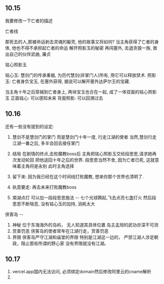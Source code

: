 ## 10.15
我要修改一下亡者的描述

亡者线

那死去的人,那被命运剥去灵魂的躯壳, 他的故事又将如何?
当主角获得了亡者的身体, 他也不得不承担起亡者的命运
解开照影玉的秘密
再闯塞外, 击退贪狼一族, 
救出自己的伙伴武曲, 廉贞


铭心照影玉

铭心玉:
慧剑门的传承重器, 为历代慧剑(非掌门人)所有, 用它可以释放禁术.
照影玉:
亡者身负宝玉, 在塞外获得, 据说可以解开塞外达萨尔王的宝藏.

当主角十年之后穿越到亡者身上, 两块宝玉也合在一起, 成了一体双面的铭心照影玉
正面铭心: 可以感知未来
背面照影: 可以回溯过去

## 10.16

还有一些没有提到的设定:
1. 慧剑不是慧剑门的掌门
而是慧剑门十年一度, 行走江湖的使者
当然,慧剑行走江湖一番之后, 多半会回去接任掌门

2. 结局
在剧情的终点,击败魔教boss后 
主角把铭心照影玉交给段思思,请求她再次发动轮回
把他送回十年之后的世界.
段思思当然不舍, 因为亡者已死, 这就意味着主角将是永别
此时主角选择
1. 留下来: 因为我已经在这个时间线打败魔教, 想来你那个世界也清明了.
2. 执意要走: 再去未来打败魔教boss

3. 南湖点灯
可以加一段段思思施法 -- 七个光球腾起,飞去点亮七盏灯火
然后段思思不断喘息, 没有铭心玉的加持, 消耗太大

侠客岛 -- 
1. 神秘
位于东海海外的岛屿， 无人知道其具体位置
岛主孟旭的武功亦深不可测
2. 赏善罚恶
侠客岛的使者常年在江湖行走，赏善罚恶
3. 界限
侠客岛严守江湖和庙堂的界限
特别是江湖这一边的， 严禁江湖人涉足朝政，阻止那些所谓的野心家
没有界限就没有江湖。

## 10.17

1. vercel.app国内无法访问, 必须绑定domain然后修改阿里云的cname解析
2. 